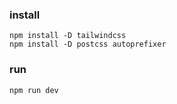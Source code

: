 ### install

```
npm install -D tailwindcss
npm install -D postcss autoprefixer
```

### run

```
npm run dev
```
